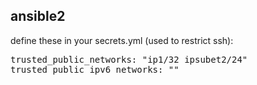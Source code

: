 ansible2
--------

define these in your secrets.yml (used to restrict ssh):

<pre>
trusted_public_networks: "ip1/32 ipsubet2/24"
trusted_public_ipv6_networks: ""
</pre>
